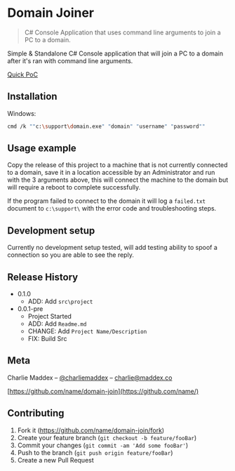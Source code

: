 # Domain Joiner
> C# Console Application that uses command line arguments to join a PC to a domain.

Simple & Standalone C# Console application that will join a PC to a domain after it's ran with command line arguments.

[Quick PoC](https://streamable.com/s8ehm)

## Installation

Windows:

```sh
cmd /k ""c:\support\domain.exe" "domain" "username" "password""
```

## Usage example

Copy the release of this project to a machine that is not currently connected to a domain, save it in a location accessible by an Administrator and run with the 3 arguments above, this will connect the machine to the domain but will require a reboot to complete successfully.

If the program failed to connect to the domain it will log a `failed.txt` document to `c:\support\` with the error code and troubleshooting steps.

## Development setup

Currently no development setup tested, will add testing ability to spoof a connection so you are able to see the reply.

## Release History

* 0.1.0
    * ADD: Add `src\project`
* 0.0.1-pre
    * Project Started
    * ADD: Add `Readme.md`
    * CHANGE: Add `Project Name/Description`
    * FIX: Build Src

## Meta

Charlie Maddex – [@charliemaddex](https://maddex.co) – charlie@maddex.co

[https://github.com/name/domain-join](https://github.com/name/)

## Contributing

1. Fork it (<https://github.com/name/domain-join/fork>)
2. Create your feature branch (`git checkout -b feature/fooBar`)
3. Commit your changes (`git commit -am 'Add some fooBar'`)
4. Push to the branch (`git push origin feature/fooBar`)
5. Create a new Pull Request
